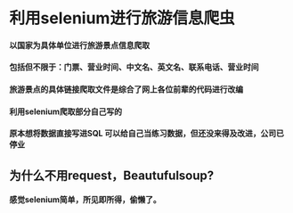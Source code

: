 # 利用selenium进行旅游信息爬虫


#### 以国家为具体单位进行旅游景点信息爬取
#### 包括但不限于：门票、营业时间、中文名、英文名、联系电话、营业时间




#### 旅游景点的具体链接爬取文件是综合了网上各位前辈的代码进行改编
#### 利用selenium爬取部分自己写的





#### 原本想将数据直接写进SQL 可以给自己当练习数据，但还没来得及改进，公司已停业

## 为什么不用request，Beautufulsoup?
#### 感觉selenium简单，所见即所得，偷懒了。

